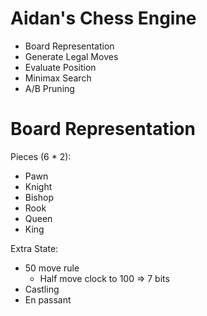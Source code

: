 # Aidan's Chess Engine

- Board Representation
- Generate Legal Moves
- Evaluate Position
- Minimax Search
- A/B Pruning

# Board Representation

Pieces (6 * 2):
- Pawn
- Knight
- Bishop
- Rook
- Queen
- King

Extra State:
- 50 move rule
    - Half move clock to 100 => 7 bits
- Castling
- En passant


